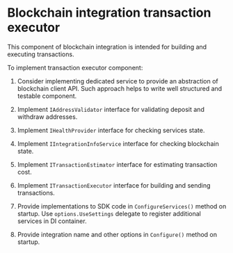 # Blockchain integration transaction executor

This component of blockchain integration is intended for building and executing transactions.

To implement transaction executor component:

1. Consider implementing dedicated service to provide an abstraction of blockchain client API. Such approach helps to write well structured and testable component.

2. Implement `IAddressValidator` interface for validating deposit and withdraw addresses.

3. Implement `IHealthProvider` interface for checking services state.

4. Implement `IIntegrationInfoService` interface for checking blockchain state.

5. Implement `ITransactionEstimator` interface for estimating transaction cost.

6. Implement `ITransactionExecutor` interface for building and sending transactions.

7. Provide implementations to SDK code in `ConfigureServices()` method on startup.  Use `options.UseSettings` delegate to register additional services in DI container.

8. Provide integration name and other options in `Configure()` method on startup.
